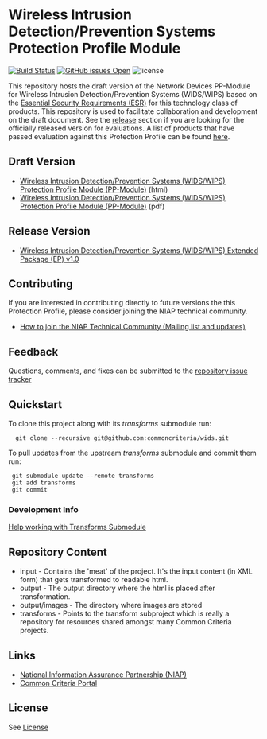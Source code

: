 Wireless Intrusion Detection/Prevention Systems Protection Profile Module
===============
[![Build Status](https://travis-ci.com/commoncriteria/wids.svg?branch=master)](https://travis-ci.com/commoncriteria/wids)
[![GitHub issues Open](https://img.shields.io/github/issues/commoncriteria/wids.svg?maxAge=2592000)](https://github.com/commoncriteria/wids/issues) 
![license](https://img.shields.io/badge/license-Unlicensed-blue.svg)

This repository hosts the draft version of the Network Devices PP-Module for Wireless Intrusion Detection/Prevention Systems (WIDS/WIPS) based on the 
[Essential Security Requirements (ESR)](https://commoncriteria.github.io/pp/wids/wids-esr.html) for this technology class of 
products. This repository is used to facilitate collaboration and development on the draft document. 
See the [release](#Release-Version) section if you are looking for the officially released version for evaluations. 
A list of products that have passed evaluation against this Protection Profile can be found [here](https://www.niap-ccevs.org/Profile/Info.cfm?id=395).

## Draft Version

* [Wireless Intrusion Detection/Prevention Systems (WIDS/WIPS) Protection Profile Module (PP-Module)](https://commoncriteria.github.io/pp/wids/wids-release.html) (html)
* [Wireless Intrusion Detection/Prevention Systems (WIDS/WIPS) Protection Profile Module (PP-Module)](https://commoncriteria.github.io/pp/wids/wids-release-paged.pdf) (pdf)

## Release Version
* [Wireless Intrusion Detection/Prevention Systems (WIDS/WIPS) Extended Package (EP) v1.0](https://www.niap-ccevs.org/Profile/Info.cfm?id=395)

## Contributing

If you are interested in contributing directly to future versions the this Protection Profile, please consider joining the NIAP technical community.
* [How to join the NIAP Technical Community (Mailing list and updates)](https://www.niap-ccevs.org/NIAP_Evolution/tech_communities.cfm)

## Feedback

Questions, comments, and fixes can be submitted to the [repository issue tracker](https://github.com/commoncriteria/wids/issues)

## Quickstart
To clone this project along with its _transforms_ submodule run:

````
  git clone --recursive git@github.com:commoncriteria/wids.git
````
To pull updates from the upstream _transforms_ submodule and commit them run:
````
 git submodule update --remote transforms
 git add transforms
 git commit
````

### Development Info
[Help working with Transforms Submodule](https://github.com/commoncriteria/transforms/wiki/Working-with-Transforms-as-a-Submodule)

## Repository Content
* input - Contains the 'meat' of the project. It's the input content (in XML form) that gets transformed to readable html.
* output - The output directory where the html is placed after transformation.
* output/images - The directory where images are stored
* transforms - Points to the transform subproject which is really a repository for resources shared amongst many Common Criteria projects.

## Links 
* [National Information Assurance Partnership (NIAP)](https://www.niap-ccevs.org/)
* [Common Criteria Portal](https://www.commoncriteriaportal.org/)

## License

See [License](./LICENSE)
